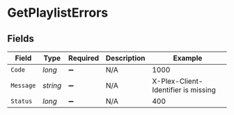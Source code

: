 # GetPlaylistErrors


## Fields

| Field                               | Type                                | Required                            | Description                         | Example                             |
| ----------------------------------- | ----------------------------------- | ----------------------------------- | ----------------------------------- | ----------------------------------- |
| `Code`                              | *long*                              | :heavy_minus_sign:                  | N/A                                 | 1000                                |
| `Message`                           | *string*                            | :heavy_minus_sign:                  | N/A                                 | X-Plex-Client-Identifier is missing |
| `Status`                            | *long*                              | :heavy_minus_sign:                  | N/A                                 | 400                                 |